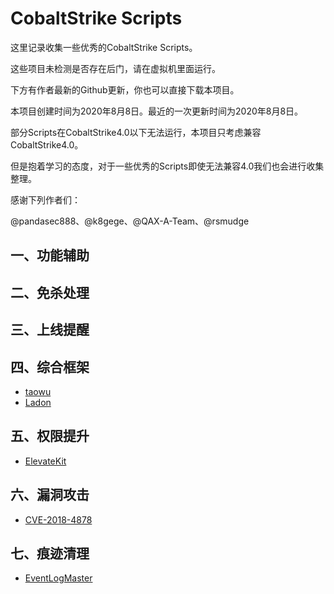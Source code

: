 # CobaltStrike Scripts

这里记录收集一些优秀的CobaltStrike Scripts。

这些项目未检测是否存在后门，请在虚拟机里面运行。

下方有作者最新的Github更新，你也可以直接下载本项目。

本项目创建时间为2020年8月8日。最近的一次更新时间为2020年8月8日。

部分Scripts在CobaltStrike4.0以下无法运行，本项目只考虑兼容CobaltStrike4.0。

但是抱着学习的态度，对于一些优秀的Scripts即使无法兼容4.0我们也会进行收集整理。

感谢下列作者们：

@pandasec888、@k8gege、@QAX-A-Team、@rsmudge

## 一、功能辅助

## 二、免杀处理

## 三、上线提醒

## 四、综合框架

- [taowu](https://github.com/pandasec888/taowu-cobalt-strike)
- [Ladon](https://github.com/k8gege/Ladon)

## 五、权限提升

- [ElevateKit](https://github.com/rsmudge/ElevateKit)

## 六、漏洞攻击

- [CVE-2018-4878](https://github.com/vysecurity/CVE-2018-4878)

## 七、痕迹清理

- [EventLogMaster](https://github.com/QAX-A-Team/EventLogMaster)